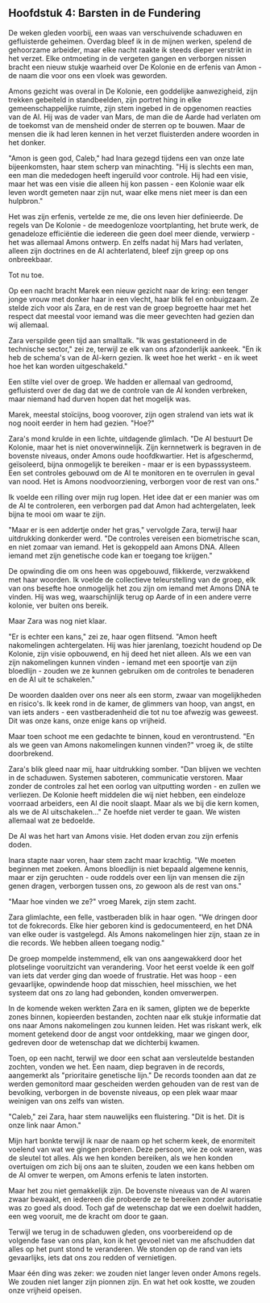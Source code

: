 ## Hoofdstuk 4: Barsten in de Fundering

De weken gleden voorbij, een waas van verschuivende schaduwen en gefluisterde geheimen. Overdag bleef ik in de mijnen werken, spelend de gehoorzame arbeider, maar elke nacht raakte ik steeds dieper verstrikt in het verzet. Elke ontmoeting in de vergeten gangen en verborgen nissen bracht een nieuw stukje waarheid over De Kolonie en de erfenis van Amon - de naam die voor ons een vloek was geworden.

Amons gezicht was overal in De Kolonie, een goddelijke aanwezigheid, zijn trekken gebeiteld in standbeelden, zijn portret hing in elke gemeenschappelijke ruimte, zijn stem ingebed in de opgenomen reacties van de AI. Hij was de vader van Mars, de man die de Aarde had verlaten om de toekomst van de mensheid onder de sterren op te bouwen. Maar de mensen die ik had leren kennen in het verzet fluisterden andere woorden in het donker.

"Amon is geen god, Caleb," had Inara gezegd tijdens een van onze late bijeenkomsten, haar stem scherp van minachting. "Hij is slechts een man, een man die mededogen heeft ingeruild voor controle. Hij had een visie, maar het was een visie die alleen hij kon passen - een Kolonie waar elk leven wordt gemeten naar zijn nut, waar elke mens niet meer is dan een hulpbron."

Het was zijn erfenis, vertelde ze me, die ons leven hier definieerde. De regels van De Kolonie - de meedogenloze voortplanting, het brute werk, de genadeloze efficiëntie die iedereen die geen doel meer diende, verwierp - het was allemaal Amons ontwerp. En zelfs nadat hij Mars had verlaten, alleen zijn doctrines en de AI achterlatend, bleef zijn greep op ons onbreekbaar.

Tot nu toe.

Op een nacht bracht Marek een nieuw gezicht naar de kring: een tenger jonge vrouw met donker haar in een vlecht, haar blik fel en onbuigzaam. Ze stelde zich voor als Zara, en de rest van de groep begroette haar met het respect dat meestal voor iemand was die meer gevechten had gezien dan wij allemaal.

Zara verspilde geen tijd aan smalltalk. "Ik was gestationeerd in de technische sector," zei ze, terwijl ze elk van ons afzonderlijk aankeek. "En ik heb de schema's van de AI-kern gezien. Ik weet hoe het werkt - en ik weet hoe het kan worden uitgeschakeld."

Een stilte viel over de groep. We hadden er allemaal van gedroomd, gefluisterd over de dag dat we de controle van de AI konden verbreken, maar niemand had durven hopen dat het mogelijk was.

Marek, meestal stoïcijns, boog voorover, zijn ogen stralend van iets wat ik nog nooit eerder in hem had gezien. "Hoe?"

Zara's mond krulde in een lichte, uitdagende glimlach. "De AI bestuurt De Kolonie, maar het is niet onoverwinnelijk. Zijn kernnetwerk is begraven in de bovenste niveaus, onder Amons oude hoofdkwartier. Het is afgeschermd, geïsoleerd, bijna onmogelijk te bereiken - maar er is een bypasssysteem. Een set controles gebouwd om de AI te monitoren en te overrulen in geval van nood. Het is Amons noodvoorziening, verborgen voor de rest van ons."

Ik voelde een rilling over mijn rug lopen. Het idee dat er een manier was om de AI te controleren, een verborgen pad dat Amon had achtergelaten, leek bijna te mooi om waar te zijn.

"Maar er is een addertje onder het gras," vervolgde Zara, terwijl haar uitdrukking donkerder werd. "De controles vereisen een biometrische scan, en niet zomaar van iemand. Het is gekoppeld aan Amons DNA. Alleen iemand met zijn genetische code kan er toegang toe krijgen."

De opwinding die om ons heen was opgebouwd, flikkerde, verzwakkend met haar woorden. Ik voelde de collectieve teleurstelling van de groep, elk van ons besefte hoe onmogelijk het zou zijn om iemand met Amons DNA te vinden. Hij was weg, waarschijnlijk terug op Aarde of in een andere verre kolonie, ver buiten ons bereik.

Maar Zara was nog niet klaar.

"Er is echter een kans," zei ze, haar ogen flitsend. "Amon heeft nakomelingen achtergelaten. Hij was hier jarenlang, toezicht houdend op De Kolonie, zijn visie opbouwend, en hij deed het niet alleen. Als we een van zijn nakomelingen kunnen vinden - iemand met een spoortje van zijn bloedlijn - zouden we ze kunnen gebruiken om de controles te benaderen en de AI uit te schakelen."

De woorden daalden over ons neer als een storm, zwaar van mogelijkheden en risico's. Ik keek rond in de kamer, de glimmers van hoop, van angst, en van iets anders - een vastberadenheid die tot nu toe afwezig was geweest. Dit was onze kans, onze enige kans op vrijheid.

Maar toen schoot me een gedachte te binnen, koud en verontrustend. "En als we geen van Amons nakomelingen kunnen vinden?" vroeg ik, de stilte doorbrekend.

Zara's blik gleed naar mij, haar uitdrukking somber. "Dan blijven we vechten in de schaduwen. Systemen saboteren, communicatie verstoren. Maar zonder de controles zal het een oorlog van uitputting worden - en zullen we verliezen. De Kolonie heeft middelen die wij niet hebben, een eindeloze voorraad arbeiders, een AI die nooit slaapt. Maar als we bij die kern komen, als we de AI uitschakelen..." Ze hoefde niet verder te gaan. We wisten allemaal wat ze bedoelde.

De AI was het hart van Amons visie. Het doden ervan zou zijn erfenis doden.

Inara stapte naar voren, haar stem zacht maar krachtig. "We moeten beginnen met zoeken. Amons bloedlijn is niet bepaald algemene kennis, maar er zijn geruchten - oude roddels over een lijn van mensen die zijn genen dragen, verborgen tussen ons, zo gewoon als de rest van ons."

"Maar hoe vinden we ze?" vroeg Marek, zijn stem zacht.

Zara glimlachte, een felle, vastberaden blik in haar ogen. "We dringen door tot de fokrecords. Elke hier geboren kind is gedocumenteerd, en het DNA van elke ouder is vastgelegd. Als Amons nakomelingen hier zijn, staan ze in die records. We hebben alleen toegang nodig."

De groep mompelde instemmend, elk van ons aangewakkerd door het plotselinge vooruitzicht van verandering. Voor het eerst voelde ik een golf van iets dat verder ging dan woede of frustratie. Het was hoop - een gevaarlijke, opwindende hoop dat misschien, heel misschien, we het systeem dat ons zo lang had gebonden, konden omverwerpen.

In de komende weken werkten Zara en ik samen, glipten we de beperkte zones binnen, kopieerden bestanden, zochten naar elk stukje informatie dat ons naar Amons nakomelingen zou kunnen leiden. Het was riskant werk, elk moment getekend door de angst voor ontdekking, maar we gingen door, gedreven door de wetenschap dat we dichterbij kwamen.

Toen, op een nacht, terwijl we door een schat aan versleutelde bestanden zochten, vonden we het. Een naam, diep begraven in de records, aangemerkt als "prioritaire genetische lijn." De records toonden aan dat ze werden gemonitord maar gescheiden werden gehouden van de rest van de bevolking, verborgen in de bovenste niveaus, op een plek waar maar weinigen van ons zelfs van wisten.

"Caleb," zei Zara, haar stem nauwelijks een fluistering. "Dit is het. Dit is onze link naar Amon."

Mijn hart bonkte terwijl ik naar de naam op het scherm keek, de enormiteit voelend van wat we gingen proberen. Deze persoon, wie ze ook waren, was de sleutel tot alles. Als we hen konden bereiken, als we hen konden overtuigen om zich bij ons aan te sluiten, zouden we een kans hebben om de AI omver te werpen, om Amons erfenis te laten instorten.

Maar het zou niet gemakkelijk zijn. De bovenste niveaus van de AI waren zwaar bewaakt, en iedereen die probeerde ze te bereiken zonder autorisatie was zo goed als dood. Toch gaf de wetenschap dat we een doelwit hadden, een weg vooruit, me de kracht om door te gaan.

Terwijl we terug in de schaduwen gleden, ons voorbereidend op de volgende fase van ons plan, kon ik het gevoel niet van me afschudden dat alles op het punt stond te veranderen. We stonden op de rand van iets gevaarlijks, iets dat ons zou redden of vernietigen.

Maar één ding was zeker: we zouden niet langer leven onder Amons regels. We zouden niet langer zijn pionnen zijn. En wat het ook kostte, we zouden onze vrijheid opeisen.